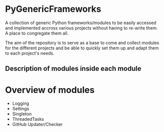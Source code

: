 # PyGenericFrameworks

A collection of generic Python frameworks/modules to be easily accessed and implemented accross various projects without having to re-write them. A place to congregate them all.

The aim of the repository is to serve as a base to come and collect modules for the different projects and be able to quickly set them up and adapt them to each project's needs.

## Description of modules inside each module

# Overview of modules

- Logging
- Settings
- Singleton
- ThreadedTasks
- GitHub Updater/Checker